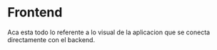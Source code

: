 # Frontend
Aca esta todo lo referente a lo visual de la aplicacion que se 
conecta directamente con el backend.